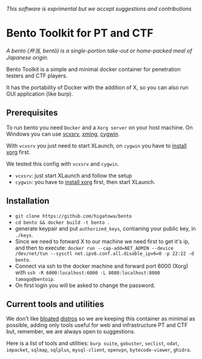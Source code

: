 
_This software is exprimental but we accept suggestions and contributions_
# Bento Toolkit for PT and CTF


_A bento (弁当, bentō) is a single-portion take-out or home-packed meal of Japanese origin._

Bento Toolkit is a simple and minimal docker container for penetration testers and CTF players.

It has the portability of Docker with the addition of X, so you can also run GUI application (like burp).

## Prerequisites

To run bento you need `Docker`  and a `Xorg server` on your host machine.
On Windows you can use [vcxsrv](https://sourceforge.net/projects/vcxsrv/), [xming](https://sourceforge.net/projects/xming/), [cygwin](https://www.cygwin.com/).

With `vcxsrv` you just need to start XLaunch, on `cygwin` you have to [install xorg](https://x.cygwin.com/docs/ug/setup.html) first.

We tested this config with `vcxsrv` and `cygwin`.

- `vcxsrv`: just start XLaunch and follow the setup
- `cygwin`: you have to [install xorg](https://x.cygwin.com/docs/ug/setup.html) first, then start XLaunch.
  
## Installation

- `git clone https://github.com/higatowa/bento`
- `cd bento && docker build -t bento .`
- generate keypair and put `authorized_keys`, contianing your public key, in `./keys`.
- Since we need to fotward X to our machine we need first to get it's ip, and then to execute:
`docker run --cap-add=NET_ADMIN --device /dev/net/tun --sysctl net.ipv6.conf.all.disable_ipv6=0 -p 22:22 -d bento`.
- Connect via ssh to the docker machine and forward port 6000 (Xorg) with `ssh -R 6000:localhost:6000 -L 8080:localhost:8080  tamago@bentoip`.
- On first login you will be asked to change the password.

## Current tools and utilities

We don't like [bloated](https://www.kali.org/) [distros](https://www.parrotsec.org/) so we are keeping this container as minimal as possible, adding only tools useful for web and infrastructure PT and CTF but, remember, we are always open to suggestions.

Here is a list of tools and utilities:
`burp suite`, `gobuster`, `seclist`, `odat`, `impacket`, `sqlmap`, `sqlplus`, `mysql-client`, `openvpn`, `bytecode-viewer`, `ghidra`.

